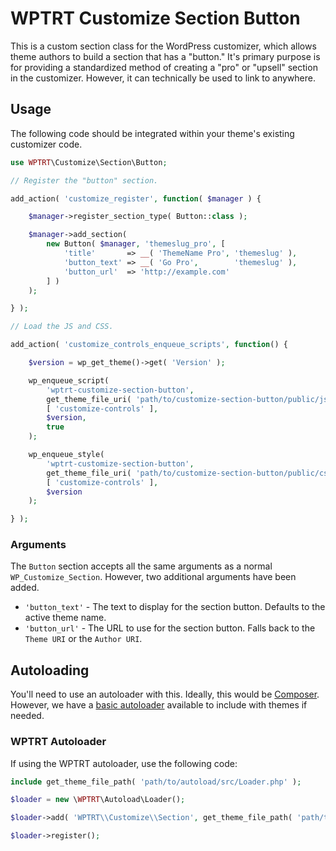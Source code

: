 # WPTRT Customize Section Button

This is a custom section class for the WordPress customizer, which allows theme authors to build a section that has a "button."  It's primary purpose is for providing a standardized method of creating a "pro" or "upsell" section in the customizer.  However, it can technically be used to link to anywhere.

## Usage

The following code should be integrated within your theme's existing customizer code.

```php
use WPTRT\Customize\Section\Button;

// Register the "button" section.

add_action( 'customize_register', function( $manager ) {

	$manager->register_section_type( Button::class );

	$manager->add_section(
		new Button( $manager, 'themeslug_pro', [
			'title'       => __( 'ThemeName Pro', 'themeslug' ),
			'button_text' => __( 'Go Pro',        'themeslug' ),
			'button_url'  => 'http://example.com'
		] )
	);

} );

// Load the JS and CSS.

add_action( 'customize_controls_enqueue_scripts', function() {

	$version = wp_get_theme()->get( 'Version' );

	wp_enqueue_script(
		'wptrt-customize-section-button',
		get_theme_file_uri( 'path/to/customize-section-button/public/js/customize-controls.js' ),
		[ 'customize-controls' ],
		$version,
		true
	);

	wp_enqueue_style(
		'wptrt-customize-section-button',
		get_theme_file_uri( 'path/to/customize-section-button/public/css/customize-controls.css' ),
		[ 'customize-controls' ],
 		$version
	);

} );
```

### Arguments

The `Button` section accepts all the same arguments as a normal `WP_Customize_Section`.  However, two additional arguments have been added.

- `'button_text'` - The text to display for the section button.  Defaults to the active theme name.
- `'button_url'` - The URL to use for the section button.  Falls back to the `Theme URI` or the `Author URI`.

## Autoloading

You'll need to use an autoloader with this. Ideally, this would be [Composer](https://getcomposer.org).  However, we have a [basic autoloader](https://github.com/WPTRT/autoload) available to include with themes if needed.

### WPTRT Autoloader

If using the WPTRT autoloader, use the following code:

```php
include get_theme_file_path( 'path/to/autoload/src/Loader.php' );

$loader = new \WPTRT\Autoload\Loader();

$loader->add( 'WPTRT\\Customize\\Section', get_theme_file_path( 'path/to/customize-section-button/src' ) );

$loader->register();
```
